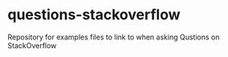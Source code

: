 # questions-stackoverflow
Repository for examples files to link to when asking Qustions on StackOverflow
